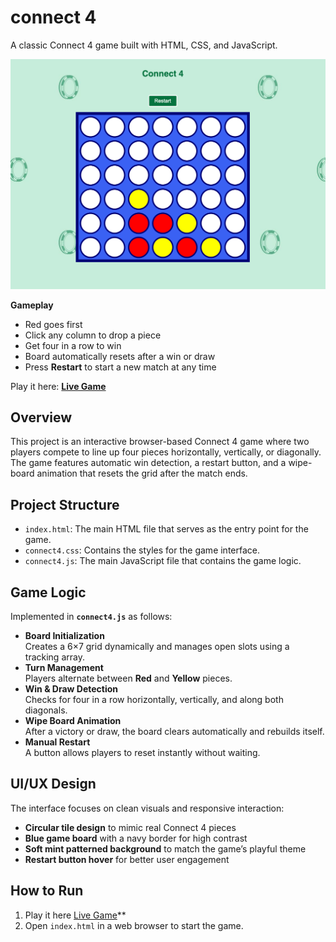 # connect 4

A classic Connect 4 game built with HTML, CSS, and JavaScript.

<div align="center">
  <img src="https://github.com/annagornyitzki/connect4/blob/main/connect4-gameplay.png?raw=true" width="550"/>
</div>

**Gameplay**
- Red goes first  
- Click any column to drop a piece  
- Get four in a row to win  
- Board automatically resets after a win or draw  
- Press **Restart** to start a new match at any time

Play it here: **[Live Game](https://annagornyitzki.github.io/connect4/)**

## Overview
This project is an interactive browser-based Connect 4 game where two players compete to line up four pieces horizontally, vertically, or diagonally. The game features automatic win detection, a restart button, and a wipe-board animation that resets the grid after the match ends.


## Project Structure
- `index.html`: The main HTML file that serves as the entry point for the game.
- `connect4.css`: Contains the styles for the game interface.
- `connect4.js`: The main JavaScript file that contains the game logic.

## Game Logic
Implemented in **`connect4.js`** as follows:
- **Board Initialization**  
  Creates a 6×7 grid dynamically and manages open slots using a tracking array.
- **Turn Management**  
  Players alternate between **Red** and **Yellow** pieces.
- **Win & Draw Detection**  
  Checks for four in a row horizontally, vertically, and along both diagonals.
- **Wipe Board Animation**  
  After a victory or draw, the board clears automatically and rebuilds itself.
- **Manual Restart**  
  A button allows players to reset instantly without waiting.

## UI/UX Design

The interface focuses on clean visuals and responsive interaction:

- **Circular tile design** to mimic real Connect 4 pieces  
- **Blue game board** with a navy border for high contrast  
- **Soft mint patterned background** to match the game’s playful theme  
- **Restart button hover** for better user engagement

## How to Run

1. Play it here [Live Game](https://annagornyitzki.github.io/connect4/)**
2. Open `index.html` in a web browser to start the game.
